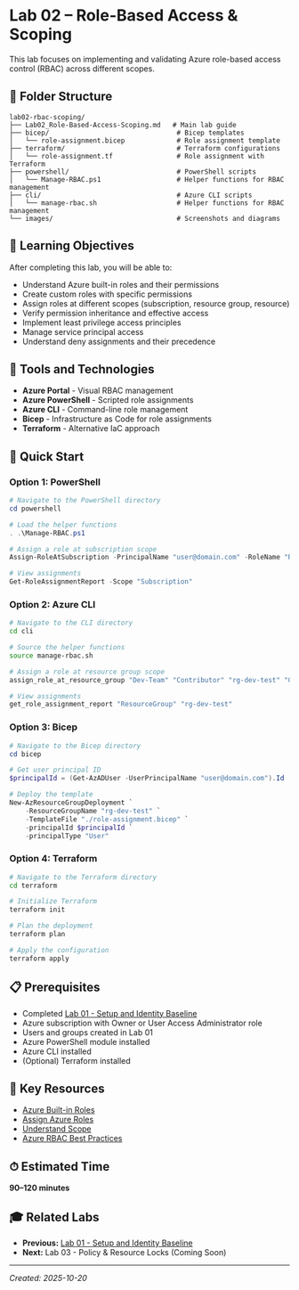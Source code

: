 # Lab 02 – Role-Based Access & Scoping

This lab focuses on implementing and validating Azure role-based access control (RBAC) across different scopes.

## 📁 Folder Structure

```
lab02-rbac-scoping/
├── Lab02_Role-Based-Access-Scoping.md   # Main lab guide
├── bicep/                                # Bicep templates
│   └── role-assignment.bicep             # Role assignment template
├── terraform/                            # Terraform configurations
│   └── role-assignment.tf                # Role assignment with Terraform
├── powershell/                           # PowerShell scripts
│   └── Manage-RBAC.ps1                   # Helper functions for RBAC management
├── cli/                                  # Azure CLI scripts
│   └── manage-rbac.sh                    # Helper functions for RBAC management
└── images/                               # Screenshots and diagrams
```

## 🎯 Learning Objectives

After completing this lab, you will be able to:

* Understand Azure built-in roles and their permissions
* Create custom roles with specific permissions
* Assign roles at different scopes (subscription, resource group, resource)
* Verify permission inheritance and effective access
* Implement least privilege access principles
* Manage service principal access
* Understand deny assignments and their precedence

## 🧰 Tools and Technologies

* **Azure Portal** - Visual RBAC management
* **Azure PowerShell** - Scripted role assignments
* **Azure CLI** - Command-line role management
* **Bicep** - Infrastructure as Code for role assignments
* **Terraform** - Alternative IaC approach

## 🚀 Quick Start

### Option 1: PowerShell

```powershell
# Navigate to the PowerShell directory
cd powershell

# Load the helper functions
. .\Manage-RBAC.ps1

# Assign a role at subscription scope
Assign-RoleAtSubscription -PrincipalName "user@domain.com" -RoleName "Reader" -PrincipalType "User"

# View assignments
Get-RoleAssignmentReport -Scope "Subscription"
```

### Option 2: Azure CLI

```bash
# Navigate to the CLI directory
cd cli

# Source the helper functions
source manage-rbac.sh

# Assign a role at resource group scope
assign_role_at_resource_group "Dev-Team" "Contributor" "rg-dev-test" "Group"

# View assignments
get_role_assignment_report "ResourceGroup" "rg-dev-test"
```

### Option 3: Bicep

```powershell
# Navigate to the Bicep directory
cd bicep

# Get user principal ID
$principalId = (Get-AzADUser -UserPrincipalName "user@domain.com").Id

# Deploy the template
New-AzResourceGroupDeployment `
    -ResourceGroupName "rg-dev-test" `
    -TemplateFile "./role-assignment.bicep" `
    -principalId $principalId `
    -principalType "User"
```

### Option 4: Terraform

```bash
# Navigate to the Terraform directory
cd terraform

# Initialize Terraform
terraform init

# Plan the deployment
terraform plan

# Apply the configuration
terraform apply
```

## 📋 Prerequisites

* Completed [Lab 01 - Setup and Identity Baseline](../lab01-setup-identity-baseline/Lab01_Setup-Identity-Baseline.md)
* Azure subscription with Owner or User Access Administrator role
* Users and groups created in Lab 01
* Azure PowerShell module installed
* Azure CLI installed
* (Optional) Terraform installed

## 🔗 Key Resources

* [Azure Built-in Roles](https://learn.microsoft.com/en-us/azure/role-based-access-control/built-in-roles)
* [Assign Azure Roles](https://learn.microsoft.com/en-us/azure/role-based-access-control/role-assignments-portal)
* [Understand Scope](https://learn.microsoft.com/en-us/azure/role-based-access-control/scope-overview)
* [Azure RBAC Best Practices](https://learn.microsoft.com/en-us/azure/role-based-access-control/best-practices)

## ⏱ Estimated Time

**90–120 minutes**

## 🎓 Related Labs

* **Previous:** [Lab 01 - Setup and Identity Baseline](../lab01-setup-identity-baseline/Lab01_Setup-Identity-Baseline.md)
* **Next:** Lab 03 - Policy & Resource Locks (Coming Soon)

---

*Created: 2025-10-20*
